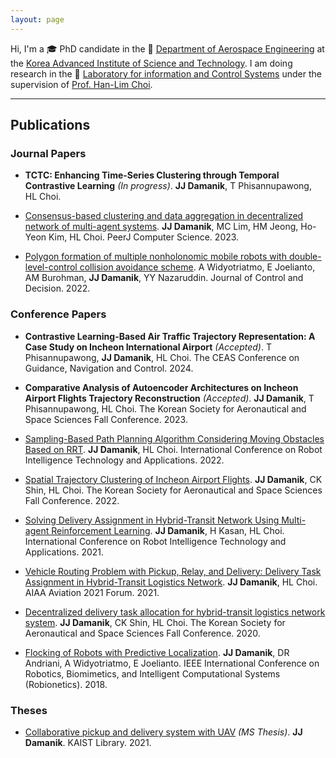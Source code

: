 ```yaml
---
layout: page
---
```


Hi, I'm a 🎓 PhD candidate in the 🚀 [Department of Aerospace Engineering](https://ae.kaist.ac.kr/) at the [Korea Advanced Institute of Science and Technology](https://kaist.ac.kr/).
I am doing research in the 🔬 [Laboratory for information and Control Systems](https://lics.kaist.ac.kr/) under the supervision of [Prof. Han-Lim Choi](https://lics.kaist.ac.kr/people/han-lim-choi/).

---

## Publications

### Journal Papers

- **TCTC: Enhancing Time-Series Clustering through Temporal Contrastive Learning** _(In progress)_. **JJ Damanik**, T Phisannupawong, HL Choi.

- [Consensus-based clustering and data aggregation in decentralized network of multi-agent systems](https://peerj.com/articles/cs-1445/?td=tw). **JJ Damanik**, MC Lim, HM Jeong, Ho-Yeon Kim, HL Choi. PeerJ Computer Science. 2023.

- [Polygon formation of multiple nonholonomic mobile robots with double-level-control collision avoidance scheme](https://www.tandfonline.com/doi/abs/10.1080/23307706.2022.2064341). A Widyotriatmo, E Joelianto, AM Burohman, **JJ Damanik**, YY Nazaruddin. Journal of Control and Decision. 2022.


### Conference Papers

- **Contrastive Learning-Based Air Traffic Trajectory Representation: A Case Study on Incheon International Airport** _(Accepted)_. T Phisannupawong, **JJ Damanik**, HL Choi. The CEAS Conference on Guidance, Navigation and Control. 2024.

- **Comparative Analysis of Autoencoder Architectures on Incheon Airport Flights Trajectory Reconstruction** _(Accepted)_. **JJ Damanik**, T Phisannupawong, HL Choi. The Korean Society for Aeronautical and Space Sciences Fall Conference. 2023.

- [Sampling-Based Path Planning Algorithm Considering Moving Obstacles Based on RRT](https://link.springer.com/chapter/10.1007/978-3-031-26889-2_5). **JJ Damanik**, HL Choi. International Conference on Robot Intelligence Technology and Applications. 2022.

- [Spatial Trajectory Clustering of Incheon Airport Flights](https://www.dbpia.co.kr/Journal/articleDetail?nodeId=NODE11180587). **JJ Damanik**, CK Shin, HL Choi. The Korean Society for Aeronautical and Space Sciences Fall Conference. 2022.

- [Solving Delivery Assignment in Hybrid-Transit Network Using Multi-agent Reinforcement Learning](https://link.springer.com/chapter/10.1007/978-3-030-97672-9_44). **JJ Damanik**, H Kasan, HL Choi. International Conference on Robot Intelligence Technology and Applications. 2021.

- [Vehicle Routing Problem with Pickup, Relay, and Delivery: Delivery Task Assignment in Hybrid-Transit Logistics Network](https://arc.aiaa.org/doi/abs/10.2514/6.2021-2341). **JJ Damanik**, HL Choi. AIAA Aviation 2021 Forum. 2021.

- [Decentralized delivery task allocation for hybrid-transit logistics network system](https://www.dbpia.co.kr/journal/articleDetail?nodeId=NODE10526241). **JJ Damanik**, CK Shin, HL Choi. The Korean Society for Aeronautical and Space Sciences Fall Conference. 2020.

- [Flocking of Robots with Predictive Localization](https://ieeexplore.ieee.org/abstract/document/8674680). **JJ Damanik**, DR Andriani, A Widyotriatmo, E Joelianto. IEEE International Conference on Robotics, Biomimetics, and Intelligent Computational Systems (Robionetics). 2018.

### Theses

- [Collaborative pickup and delivery system with UAV](https://koasas.kaist.ac.kr/handle/10203/296271) _(MS Thesis)_. **JJ Damanik**. KAIST Library. 2021.
